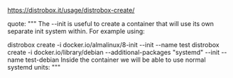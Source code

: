 https://distrobox.it/usage/distrobox-create/

quote:
"""
The --init is useful to create a container that will use its own separate init system within. For example using:

distrobox create -i docker.io/almalinux/8-init --init --name test
distrobox create -i docker.io/library/debian --additional-packages "systemd" --init --name test-debian
Inside the container we will be able to use normal systemd units:
"""